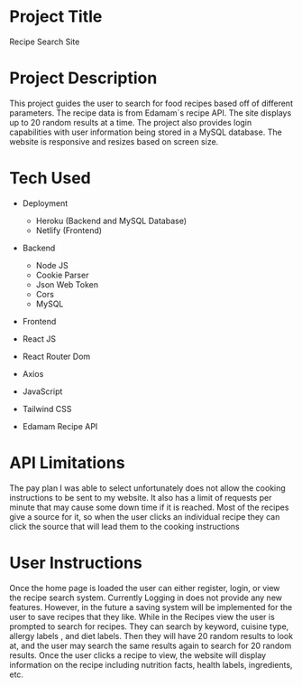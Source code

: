 # Project Title

Recipe Search Site

# Project Description

This project guides the user to search for food recipes based off of different parameters. The recipe data is from Edamam`s recipe API. The site displays up to 20 random results at a time.
The project also provides login capabilities with user information being stored in a MySQL database. The website is responsive and resizes based on screen size.

# Tech Used

- Deployment
  - Heroku (Backend and MySQL Database)
  - Netlify (Frontend)

- Backend
  - Node JS
  - Cookie Parser
  - Json Web Token
  - Cors
  - MySQL

 - Frontend
  - React JS
  - React Router Dom
  - Axios
  - JavaScript
  - Tailwind CSS
  - Edamam Recipe API

# API Limitations

The pay plan I was able to select unfortunately does not allow the cooking instructions to be sent to my website. It also has a limit of requests per minute that may cause some down time if it is reached.
Most of the recipes give a source for it, so when the user clicks an individual recipe they can click the source that will lead them to the cooking instructions

# User Instructions

Once the home page is loaded the user can either register, login, or view the recipe search system. Currently Logging in does not provide any new features. However, in the future a saving system will be implemented for the user to save recipes that they like.
While in the Recipes view the user is prompted to search for recipes. They can search by keyword, cuisine type, allergy labels , and diet labels. Then they will have 20 random results to look at, and the user may search the same results again to search for 20 random results. Once the user clicks a recipe to view, the website will display information on the recipe including nutrition facts, health labels, ingredients, etc.

